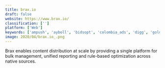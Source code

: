 ```yaml
---
title: brax.io
draft: false 
website: https://www.brax.io/
classification: ['']
platform: ['Web']
keywords: ['ampush', 'ayboll', 'bidsopt', 'colombia_ads', 'digg', 'gold_lasso', 'joomag', 'lockerdome', 'mgid', 'nativo', 'nowads', 'plista', 'reddit', 'samba_networks', 'sharethis', 'stackadapt', 'triplelift', 'vibrant_media', 'zemanta']
image: 2020/04/brax.io_.png
---
```

Brax enables content distribution at scale by providing a single platform for bulk management, unified reporting and rule-based optimization across native sources.